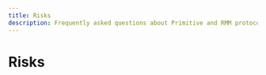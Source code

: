 ```yaml
---
title: Risks
description: Frequently asked questions about Primitive and RMM protocol in general
---
```


# Risks
